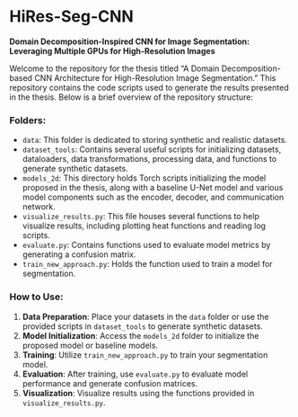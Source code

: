 # HiRes-Seg-CNN

**Domain Decomposition-Inspired CNN for Image Segmentation: Leveraging Multiple GPUs for High-Resolution Images**

Welcome to the repository for the thesis titled “A Domain Decomposition-based CNN Architecture for High-Resolution Image Segmentation.” This repository contains the code scripts used to generate the results presented in the thesis. Below is a brief overview of the repository structure:

### Folders:

- `data`: This folder is dedicated to storing synthetic and realistic datasets.
- `dataset_tools`: Contains several useful scripts for initializing datasets, dataloaders, data transformations, processing data, and functions to generate synthetic datasets.
- `models_2d`: This directory holds Torch scripts initializing the model proposed in the thesis, along with a baseline U-Net model and various model components such as the encoder, decoder, and communication network.
- `visualize_results.py`: This file houses several functions to help visualize results, including plotting heat functions and reading log scripts.
- `evaluate.py`: Contains functions used to evaluate model metrics by generating a confusion matrix.
- `train_new_approach.py`: Holds the function used to train a model for segmentation.

### How to Use:

1. **Data Preparation**: Place your datasets in the `data` folder or use the provided scripts in `dataset_tools` to generate synthetic datasets.
2. **Model Initialization**: Access the `models_2d` folder to initialize the proposed model or baseline models.
3. **Training**: Utilize `train_new_approach.py` to train your segmentation model.
4. **Evaluation**: After training, use `evaluate.py` to evaluate model performance and generate confusion matrices.
5. **Visualization**: Visualize results using the functions provided in `visualize_results.py`.
